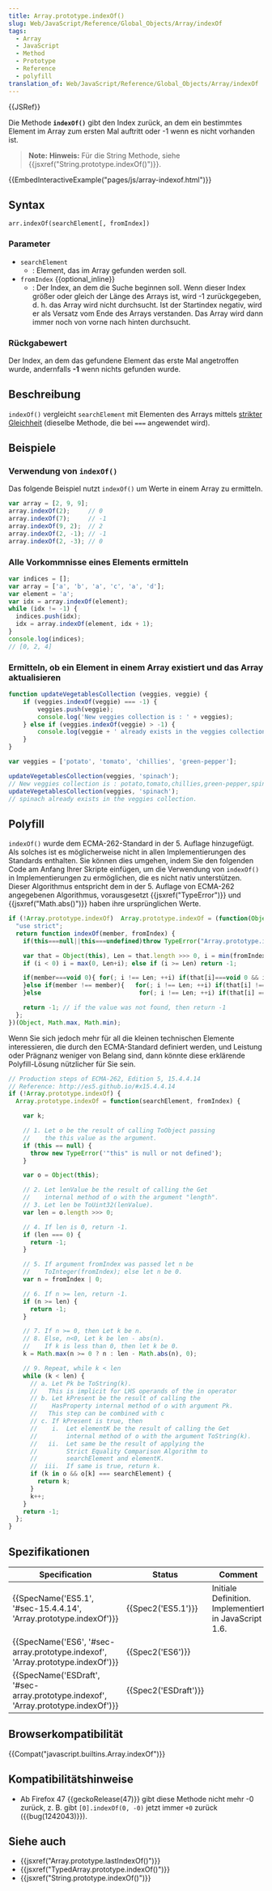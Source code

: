 ```yaml
---
title: Array.prototype.indexOf()
slug: Web/JavaScript/Reference/Global_Objects/Array/indexOf
tags:
  - Array
  - JavaScript
  - Method
  - Prototype
  - Reference
  - polyfill
translation_of: Web/JavaScript/Reference/Global_Objects/Array/indexOf
---
```

{{JSRef}}

Die Methode **`indexOf()`** gibt den Index zurück, an dem ein bestimmtes Element im Array zum ersten Mal auftritt oder -1 wenn es nicht vorhanden ist.

> **Note:** **Hinweis:** Für die String Methode, siehe {{jsxref("String.prototype.indexOf()")}}.

{{EmbedInteractiveExample("pages/js/array-indexof.html")}}

## Syntax

    arr.indexOf(searchElement[, fromIndex])

### Parameter

- `searchElement`
  - : Element, das im Array gefunden werden soll.
- `fromIndex` {{optional_inline}}
  - : Der Index, an dem die Suche beginnen soll. Wenn dieser Index größer oder gleich der Länge des Arrays ist, wird -1 zurückgegeben, d. h. das Array wird nicht durchsucht. Ist der Startindex negativ, wird er als Versatz vom Ende des Arrays verstanden. Das Array wird dann immer noch von vorne nach hinten durchsucht.

### Rückgabewert

Der Index, an dem das gefundene Element das erste Mal angetroffen wurde, andernfalls **-1** wenn nichts gefunden wurde.

## Beschreibung

`indexOf()` vergleicht `searchElement` mit Elementen des Arrays mittels [strikter Gleichheit](/de/docs/Web/JavaScript/Reference/Operators/Vergleichsoperatoren#Die_Gleichheitsoperatoren_anwenden) (dieselbe Methode, die bei `===` angewendet wird).

## Beispiele

### Verwendung von `indexOf()`

Das folgende Beispiel nutzt `indexOf()` um Werte in einem Array zu ermitteln.

```js
var array = [2, 9, 9];
array.indexOf(2);     // 0
array.indexOf(7);     // -1
array.indexOf(9, 2);  // 2
array.indexOf(2, -1); // -1
array.indexOf(2, -3); // 0
```

### Alle Vorkommnisse eines Elements ermitteln

```js
var indices = [];
var array = ['a', 'b', 'a', 'c', 'a', 'd'];
var element = 'a';
var idx = array.indexOf(element);
while (idx != -1) {
  indices.push(idx);
  idx = array.indexOf(element, idx + 1);
}
console.log(indices);
// [0, 2, 4]
```

### Ermitteln, ob ein Element in einem Array existiert und das Array aktualisieren

```js
function updateVegetablesCollection (veggies, veggie) {
    if (veggies.indexOf(veggie) === -1) {
        veggies.push(veggie);
        console.log('New veggies collection is : ' + veggies);
    } else if (veggies.indexOf(veggie) > -1) {
        console.log(veggie + ' already exists in the veggies collection.');
    }
}

var veggies = ['potato', 'tomato', 'chillies', 'green-pepper'];

updateVegetablesCollection(veggies, 'spinach');
// New veggies collection is : potato,tomato,chillies,green-pepper,spinach
updateVegetablesCollection(veggies, 'spinach');
// spinach already exists in the veggies collection.
```

## Polyfill

`indexOf()` wurde dem ECMA-262-Standard in der 5. Auflage hinzugefügt. Als solches ist es möglicherweise nicht in allen Implementierungen des Standards enthalten. Sie können dies umgehen, indem Sie den folgenden Code am Anfang Ihrer Skripte einfügen, um die Verwendung von `indexOf()` in Implementierungen zu ermöglichen, die es nicht nativ unterstützen. Dieser Algorithmus entspricht dem in der 5. Auflage von ECMA-262 angegebenen Algorithmus, vorausgesetzt {{jsxref("TypeError")}} und {{jsxref("Math.abs()")}} haben ihre ursprünglichen Werte.

```js
if (!Array.prototype.indexOf)  Array.prototype.indexOf = (function(Object, max, min){
  "use strict";
  return function indexOf(member, fromIndex) {
    if(this===null||this===undefined)throw TypeError("Array.prototype.indexOf called on null or undefined");

    var that = Object(this), Len = that.length >>> 0, i = min(fromIndex | 0, Len);
    if (i < 0) i = max(0, Len+i); else if (i >= Len) return -1;

    if(member===void 0){ for(; i !== Len; ++i) if(that[i]===void 0 && i in that) return i; // undefined
    }else if(member !== member){   for(; i !== Len; ++i) if(that[i] !== that[i]) return i; // NaN
    }else                           for(; i !== Len; ++i) if(that[i] === member) return i; // all else

    return -1; // if the value was not found, then return -1
  };
})(Object, Math.max, Math.min);
```

Wenn Sie sich jedoch mehr für all die kleinen technischen Elemente interessieren, die durch den ECMA-Standard definiert werden, und Leistung oder Prägnanz weniger von Belang sind, dann könnte diese erklärende Polyfill-Lösung nützlicher für Sie sein.

```js
// Production steps of ECMA-262, Edition 5, 15.4.4.14
// Reference: http://es5.github.io/#x15.4.4.14
if (!Array.prototype.indexOf) {
  Array.prototype.indexOf = function(searchElement, fromIndex) {

    var k;

    // 1. Let o be the result of calling ToObject passing
    //    the this value as the argument.
    if (this == null) {
      throw new TypeError('"this" is null or not defined');
    }

    var o = Object(this);

    // 2. Let lenValue be the result of calling the Get
    //    internal method of o with the argument "length".
    // 3. Let len be ToUint32(lenValue).
    var len = o.length >>> 0;

    // 4. If len is 0, return -1.
    if (len === 0) {
      return -1;
    }

    // 5. If argument fromIndex was passed let n be
    //    ToInteger(fromIndex); else let n be 0.
    var n = fromIndex | 0;

    // 6. If n >= len, return -1.
    if (n >= len) {
      return -1;
    }

    // 7. If n >= 0, then Let k be n.
    // 8. Else, n<0, Let k be len - abs(n).
    //    If k is less than 0, then let k be 0.
    k = Math.max(n >= 0 ? n : len - Math.abs(n), 0);

    // 9. Repeat, while k < len
    while (k < len) {
      // a. Let Pk be ToString(k).
      //   This is implicit for LHS operands of the in operator
      // b. Let kPresent be the result of calling the
      //    HasProperty internal method of o with argument Pk.
      //   This step can be combined with c
      // c. If kPresent is true, then
      //    i.  Let elementK be the result of calling the Get
      //        internal method of o with the argument ToString(k).
      //   ii.  Let same be the result of applying the
      //        Strict Equality Comparison Algorithm to
      //        searchElement and elementK.
      //  iii.  If same is true, return k.
      if (k in o && o[k] === searchElement) {
        return k;
      }
      k++;
    }
    return -1;
  };
}
```

## Spezifikationen

| Specification                                                                                                | Status                       | Comment                                               |
| ------------------------------------------------------------------------------------------------------------ | ---------------------------- | ----------------------------------------------------- |
| {{SpecName('ES5.1', '#sec-15.4.4.14', 'Array.prototype.indexOf')}}                     | {{Spec2('ES5.1')}}     | Initiale Definition. Implementiert in JavaScript 1.6. |
| {{SpecName('ES6', '#sec-array.prototype.indexof', 'Array.prototype.indexOf')}}     | {{Spec2('ES6')}}         |                                                       |
| {{SpecName('ESDraft', '#sec-array.prototype.indexof', 'Array.prototype.indexOf')}} | {{Spec2('ESDraft')}} |                                                       |

## Browserkompatibilität

{{Compat("javascript.builtins.Array.indexOf")}}

## Kompatibilitätshinweise

- Ab Firefox 47 {{geckoRelease(47)}} gibt diese Methode nicht mehr -0 zurück, z. B. gibt `[0].indexOf(0, -0)` jetzt immer `+0` zurück ({{bug(1242043)}}).

## Siehe auch

- {{jsxref("Array.prototype.lastIndexOf()")}}
- {{jsxref("TypedArray.prototype.indexOf()")}}
- {{jsxref("String.prototype.indexOf()")}}
